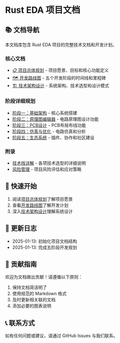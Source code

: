# Rust EDA 项目文档

## 📚 文档导航

本文档库包含 Rust EDA 项目的完整技术文档和开发计划。

### 核心文档

- [📋 项目总体规划](./docs/01-project-overview.md) - 项目愿景、目标和核心功能定义
- [🗺️ 开发路线图](./docs/02-development-roadmap.md) - 五个开发阶段的时间线和里程碑
- [🏗️ 技术架构设计](./docs/03-technical-architecture.md) - 系统架构、技术选型和设计模式

### 阶段详细规划

- [阶段一：基础架构](./docs/phases/phase-1-foundation.md) - 核心系统搭建
- [阶段二：原理图编辑器](./docs/phases/phase-2-schematic.md) - 电路原理图设计功能
- [阶段三：PCB设计](./docs/phases/phase-3-pcb.md) - PCB布局布线功能
- [阶段四：仿真与优化](./docs/phases/phase-4-simulation.md) - 电路仿真和分析
- [阶段五：生态系统](./docs/phases/phase-5-ecosystem.md) - 插件、协作和社区建设

### 附录

- [技术栈详解](./docs/appendix/tech-stack.md) - 各项技术选型的详细说明
- [风险管理](./docs/appendix/risk-management.md) - 项目风险评估和应对策略

## 🚀 快速开始

1. 阅读[项目总体规划](./docs/01-project-overview.md)了解项目愿景
2. 查看[开发路线图](./docs/02-development-roadmap.md)了解开发计划
3. 深入[技术架构设计](./docs/03-technical-architecture.md)理解系统设计

## 📅 更新日志

- 2025-01-13: 初始化项目文档结构
- 2025-01-13: 完成五阶段开发规划

## 🤝 贡献指南

欢迎为文档做出贡献！请遵循以下原则：

1. 保持文档简洁明了
2. 使用规范的 Markdown 格式
3. 及时更新相关联的文档
4. 添加必要的图表说明

## 📞 联系方式

如有任何问题或建议，请通过 GitHub Issues 与我们联系。
